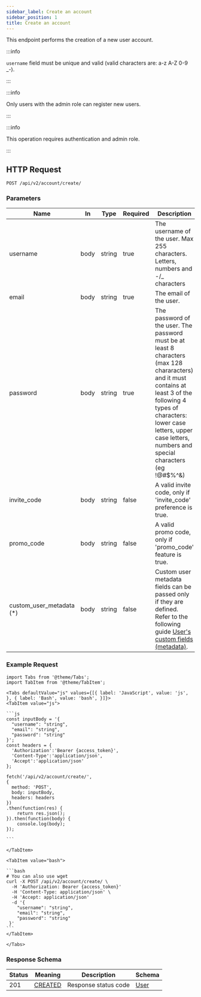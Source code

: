 ```yaml
---
sidebar_label: Create an account
sidebar_position: 1
title: Create an account
---
```


This endpoint performs the creation of a new user account.

:::info

`username` field must be unique and valid (valid characters are: a-z A-Z 0-9 _\-).

:::

:::info

Only users with the admin role can register new users.

:::

:::info

This operation requires authentication and admin role.

:::

## HTTP Request

`POST /api/v2/account/create/`

### Parameters

| Name                     | In   | Type   | Required | Description                                                                                                                                                                                                                                             |
|--------------------------|------|--------|----------|---------------------------------------------------------------------------------------------------------------------------------------------------------------------------------------------------------------------------------------------------------|
| username                 | body | string | true     | The username of the user. Max 255 characters. Letters, numbers and -/_ characters                                                                                                                                                                       |
| email                    | body | string | true     | The email of the user.                                                                                                                                                                                                                                  |
| password                 | body | string | true     | The password of the user. The password must be at least 8 characters (max 128 chararacters) and it must contains at least 3 of the following 4 types of characters: lower case letters, upper case letters, numbers and special characters (eg !@#$%^&) |
| invite_code              | body | string | false    | A valid invite code, only if 'invite_code' preference is true.                                                                                                                                                                                          |
| promo_code               | body | string | false    | A valid promo code, only if 'promo_code' feature is true.                                                                                                                                                                                               |
| custom_user_metadata (*) | body | string | false    | Custom user metadata fields can be passed only if they are defined. Refer to the following guide [User's custom fields (metadata)](/docs/apireference/v2/usermetadata/).                                                              |

### Example Request

````mdx-code-block
import Tabs from '@theme/Tabs';
import TabItem from '@theme/TabItem';

<Tabs defaultValue="js" values={[{ label: 'JavaScript', value: 'js', }, { label: 'Bash', value: 'bash', }]}>
<TabItem value="js">

```js
const inputBody = '{
  "username": "string",
  "email": "string",
  "password": "string"
}';
const headers = {
  'Authorization':'Bearer {access_token}',
  'Content-Type':'application/json',
  'Accept':'application/json'
};

fetch('/api/v2/account/create/',
{
  method: 'POST',
  body: inputBody,
  headers: headers
})
.then(function(res) {
    return res.json();
}).then(function(body) {
    console.log(body);
});

```

</TabItem>

<TabItem value="bash">

```bash
# You can also use wget
curl -X POST /api/v2/account/create/ \
  -H 'Authorization: Bearer {access_token}'
  -H 'Content-Type: application/json' \
  -H 'Accept: application/json'
  -d '{
    "username": "string",
    "email": "string",
    "password": "string"
 }'
```
</TabItem>

</Tabs>

````

### Response Schema

| Status | Meaning                                                      | Description          | Schema                                     |
|--------|--------------------------------------------------------------|----------------------|--------------------------------------------|
| 201    | [CREATED](https://tools.ietf.org/html/rfc7231#section-6.3.1) | Response status code | [User](/docs/apireference/v2/schemas/user) |




